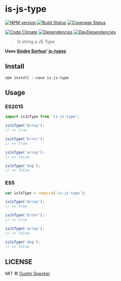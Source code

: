 # is-js-type
[![NPM version](https://badge.fury.io/js/is-js-type.svg)](https://badge.fury.io/js/is-js-type) [![Build Status](https://travis-ci.org/dustinspecker/is-js-type.svg)](https://travis-ci.org/dustinspecker/is-js-type) [![Coverage Status](https://img.shields.io/coveralls/dustinspecker/is-js-type.svg)](https://coveralls.io/r/dustinspecker/is-js-type?branch=master)

[![Code Climate](https://codeclimate.com/github/dustinspecker/is-js-type/badges/gpa.svg)](https://codeclimate.com/github/dustinspecker/is-js-type) [![Dependencies](https://david-dm.org/dustinspecker/is-js-type.svg)](https://david-dm.org/dustinspecker/is-js-type/#info=dependencies&view=table) [![DevDependencies](https://david-dm.org/dustinspecker/is-js-type/dev-status.svg)](https://david-dm.org/dustinspecker/is-js-type/#info=devDependencies&view=table)

> Is string a JS Type

**Uses [Sindre Sorhus](https://github.com/sindresorhus)' [js-types](https://github.com/sindresorhus/js-types)**

## Install
```
npm install --save is-js-type
```

## Usage
### ES2015
```javascript
import isJsType from 'is-js-type';

isJsType('Array');
// => true

isJsType('Error');
// => true

isJsType('array');
// => false

isJsType('dog');
// => false
```

### ES5
```javascript
var isJsType = require('is-js-type');

isJsType('Array');
// => true

isJsType('Error');
// => true

isJsType('array');
// => false

isJsType('dog');
// => false
```

## LICENSE
MIT © [Dustin Specker](https://github.com/dustinspecker)
